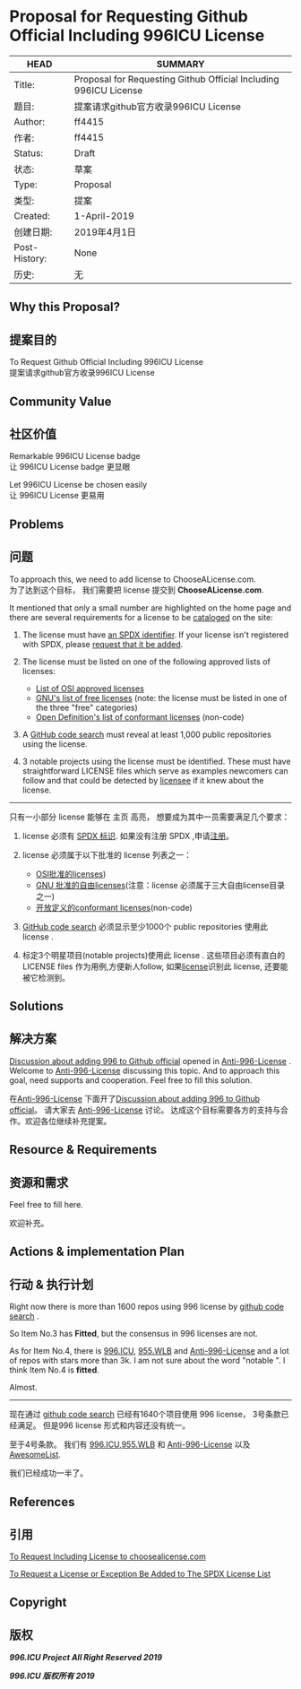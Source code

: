 # Proposal for Requesting Github Official Including 996ICU License

HEAD | SUMMARY
-----|--------
Title:| Proposal for Requesting Github Official Including 996ICU License
题目: | 提案请求github官方收录996ICU License
Author:| ff4415
作者:| ff4415
Status:| Draft
状态:| 草案
Type:| Proposal
类型:| 提案
Created:| 1-April-2019
创建日期:| 2019年4月1日
Post-History:| None
历史:| 无

## Why this Proposal?
## 提案目的

To Request Github Official Including 996ICU License <br/>
提案请求github官方收录996ICU License <br/>

## Community Value
## 社区价值

Remarkable 996ICU License badge <br/>
让 996ICU License badge 更显眼 <br/>

Let 996ICU License be chosen easily <br/>
让 996ICU License 更易用 <br/>

## Problems
## 问题

To approach this, we need to add license to ChooseALicense.com. <br/>
为了达到这个目标， 我们需要把 license 提交到 **ChooseALicense.com**. <br/>

It mentioned that only a small number are highlighted on the home page and
there are several requirements for a license to be [cataloged](https://choosealicense.com/appendix/) on the site:

1. The license must have [an SPDX identifier](https://spdx.org/licenses/). If your license isn't registered
    with SPDX, please [request that it be added](https://spdx.org/spdx-license-list/request-new-license).

2. The license must be listed on one of the following approved lists of licenses:
    - [List of OSI approved licenses](https://opensource.org/licenses/alphabetical)
    - [GNU's list of free licenses](https://www.gnu.org/licenses/license-list.en.html) (note: the license must be listed in one of the three "free" categories)
    - [Open Definition's list of conformant licenses](https://opendefinition.org/licenses/) (non-code)

3. A [GitHub code search](https://github.com/search?q=996+filename%3ALICENSE&type=Code) must reveal at least    1,000 public repositories using the license.

4. 3 notable projects using the license must be identified. These must have straightforward LICENSE files which serve as examples newcomers can follow and that could be detected by [licensee](https://github.com/benbalter/licensee) if it knew about the license.

-----------------------------------

只有一小部分 license 能够在 主页 高亮， 想要成为其中一员需要满足几个要求：

1. license 必须有 [SPDX 标识](https://spdx.org/licenses/). 如果没有注册 SPDX ,申请[注册](https://spdx.org/spdx-license-list/request-new-license)。

2. license 必须属于以下批准的 license 列表之一：
    - [OSI批准的licenses](https://opensource.org/licenses/alphabetical))
    - [GNU 批准的自由licenses](https://www.gnu.org/licenses/license-list.en.html)(注意：license 必须属于三大自由license目录之一)
    - [开放定义的conformant licenses](https://opendefinition.org/licenses/)(non-code)

3. [GitHub code search](https://github.com/search?q=996+filename%3ALICENSE&type=Code) 必须显示至少1000个 public repositories 使用此 license .

4. 标定3个明星项目(notable projects)使用此 license . 这些项目必须有直白的 LICENSE files 作为用例,方便新人follow, 如果[license](https://github.com/benbalter/licensee)识别此 license, 还要能被它检测到。


## Solutions
## 解决方案

[Discussion about adding 996 to Github official](https://github.com/kattgu7/Anti-996-License/issues/11) opened in [Anti-996-License](https://github.com/kattgu7/Anti-996-License) . Welcome to [Anti-996-License](https://github.com/kattgu7/Anti-996-License)  discussing this topic. And to approach this goal, need supports and cooperation. Feel free to fill this solution.

在[Anti-996-License](https://github.com/kattgu7/Anti-996-License) 下面开了[Discussion about adding 996 to Github official](https://github.com/kattgu7/Anti-996-License/issues/11)。 请大家去 [Anti-996-License](https://github.com/kattgu7/Anti-996-License) 讨论。 达成这个目标需要各方的支持与合作。欢迎各位继续补充提案。


## Resource & Requirements
## 资源和需求

Feel free to fill here.

欢迎补充。

## Actions & implementation Plan
## 行动 & 执行计划

Right now there is more than 1600 repos  using 996 license  by  [github code search](https://github.com/search?q=996+filename%3ALICENSE&type=code) .  

So Item No.3 has **Fitted**, but the consensus in 996 licenses are not.

As for Item No.4,  there is [996.ICU](https://github.com/996icu/996.ICU), [955.WLB](https://github.com/formulahendry/955.WLB) and [Anti-996-License](https://github.com/kattgu7/Anti-996-License/issues?q=is%3Aopen+is%3Aissue) and a lot of repos with stars more than 3k.  I am not sure about the word "notable ".  I think  Item No.4 is **fitted**.

Almost.

-----------------

现在通过 [github code search](https://github.com/search?q=996+filename%3ALICENSE&type=code) 已经有1640个项目使用 996 license， 3号条款已经满足。 但是996 license 形式和内容还没有统一。

至于4号条款。 我们有
[996.ICU](https://github.com/996icu/996.ICU),[955.WLB](https://github.com/formulahendry/955.WLB) 和 [Anti-996-License](https://github.com/kattgu7/Anti-996-License/issues?q=is%3Aopen+is%3Aissue) 以及 [AwesomeList](https://github.com/996icu/996.ICU/blob/master/awesomelist/projects.md).

我们已经成功一半了。

## References
## 引用

[To Request Including License to choosealicense.com](https://github.com/github/choosealicense.com/blob/gh-pages/CONTRIBUTING.md#adding-a-license)

[To Request a License or Exception Be Added to The SPDX License List](https://spdx.org/spdx-license-list/request-new-license)

## Copyright
## 版权

***996.ICU Project All Right Reserved 2019***

***996.ICU 版权所有 2019***
